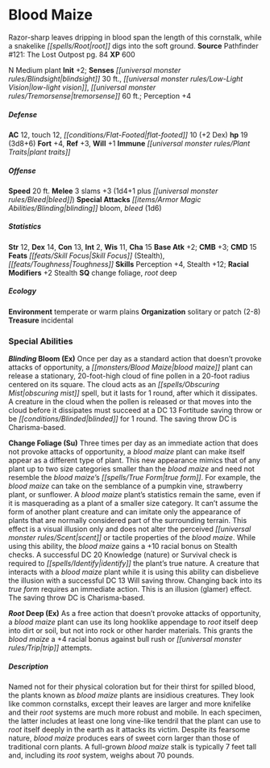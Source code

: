 ﻿---
cssclass: [monsters]
title1: Blood Maize
desc_short: Razor-sharp leaves dripping in blood span the length of this cornstalk,
  while a snakelike root digs into the soft ground.
title2: Blood Maize
CR: 2
sources:
- name: 'Pathfinder #121: The Lost Outpost'
  page: 84
  link: http://paizo.com/products/btpy9trj?Pathfinder-Adventure-Path-121-The-Lost-Outpost
XP: 600
alignment: N
size: Medium
type: plant
initiative:
  bonus: 2
senses:
  blindsight: 30
  low-light vision: true
  tremorsense: 60
AC:
  AC: 12
  touch: 12
  flat_footed: 10
  components:
    dex: 2
HP:
  HP: 19
  long: 3d8+6
saves:
  fort: 4
  ref: 3
  will: 1
immunities:
- plant traits
speeds:
  base: 20
attacks:
  melee:
  - - text: 3 slams +3 (1d4+1 plus bleed)
      entries:
      - - damage: 1d4+1
        - effect: bleed
      count: 3
      attack: slams
      bonus:
      - 3
  special:
  - blinding bloom
  - bleed (1d6)
ability_scores:
  STR: 12
  DEX: 14
  CON: 13
  INT: 2
  WIS: 11
  CHA: 15
BAB: 2
CMB: 3
CMD: 15
feats:
- name: Skill Focus (Stealth)
- name: Toughness
skills:
  Perception: 4
  Stealth: 12
  _racial_mods:
    Stealth:
      _: 2
special_qualities:
- change foliage
- root deep
ecology:
  environment: temperate or warm plains
  organization: solitary or patch (2-8)
  treasure_type: incidental
special_abilities:
  Blinding Bloom (Ex): Once per day as a standard action that doesn't provoke attacks
    of opportunity, a blood maize plant can release a stationary, 20-foot-high cloud
    of fine pollen in a 20-foot radius centered on its square. The cloud acts as an
    obscuring mist spell, but it lasts for 1 round, after which it dissipates. A creature
    in the cloud when the pollen is released or that moves into the cloud before it
    dissipates must succeed at a DC 13 Fortitude saving throw or be blinded for 1
    round. The saving throw DC is Charisma-based.
  Change Foliage (Su): Three times per day as an immediate action that does not provoke
    attacks of opportunity, a blood maize plant can make itself appear as a different
    type of plant. This new appearance mimics that of any plant up to two size categories
    smaller than the blood maize and need not resemble the blood maize's true form.
    For example, the blood maize can take on the semblance of a pumpkin vine, strawberry
    plant, or sunflower. A blood maize plant's statistics remain the same, even if
    it is masquerading as a plant of a smaller size category. It can't assume the
    form of another plant creature and can imitate only the appearance of plants that
    are normally considered part of the surrounding terrain. This effect is a visual
    illusion only and does not alter the perceived scent or tactile properties of
    the blood maize. While using this ability, the blood maize gains a +10 racial
    bonus on Stealth checks. A successful DC 20 Knowledge (nature) or Survival check
    is required to identify the plant's true nature. A creature that interacts with
    a blood maize plant while it is using this ability can disbelieve the illusion
    with a successful DC 13 Will saving throw. Changing back into its true form requires
    an immediate action. This is an illusion (glamer) effect. The saving throw DC
    is Charisma-based.
  Root Deep (Ex): As a free action that doesn't provoke attacks of opportunity, a
    blood maize plant can use its long hooklike appendage to root itself deep into
    dirt or soil, but not into rock or other harder materials. This grants the blood
    maize a +4 racial bonus against bull rush or trip attempts.
desc_long: 'Named not for their physical coloration but for their thirst for spilled
  blood, the plants known as blood maize plants are insidious creatures. They look
  like common cornstalks, except their leaves are larger and more knifelike and their
  root systems are much more robust and mobile. In each specimen, the latter includes
  at least one long vine-like tendril that the plant can use to root itself deeply
  in the earth as it attacks its victim. Despite its fearsome nature, blood maize
  produces ears of sweet corn larger than those of traditional corn plants. A full-grown
  blood maize stalk is typically 7 feet tall and, including its root system, weighs
  about 70 pounds. '

---

# Blood Maize
Razor-sharp leaves dripping in blood span the length of this cornstalk, while a snakelike _[[spells/Root|root]]_ digs into the soft ground.
**Source** Pathfinder #121: The Lost Outpost pg. 84
**XP** 600

N Medium plant
**Init** +2; **Senses** _[[universal monster rules/Blindsight|blindsight]]_ 30 ft., _[[universal monster rules/Low-Light Vision|low-light vision]]_, _[[universal monster rules/Tremorsense|tremorsense]]_ 60 ft.; Perception +4

##### Defense

**AC** 12, touch 12, _[[conditions/Flat-Footed|flat-footed]]_ 10 (+2 Dex)
**hp** 19 (3d8+6)
**Fort** +4, **Ref** +3, **Will** +1
**Immune** _[[universal monster rules/Plant Traits|plant traits]]_

##### Offense
**Speed** 20 ft.
**Melee** 3 slams +3 (1d4+1 plus _[[universal monster rules/Bleed|bleed]]_)
**Special Attacks** _[[items/Armor Magic Abilities/Blinding|blinding]]_ bloom, _bleed_ (1d6)

##### Statistics
**Str** 12, **Dex** 14, **Con** 13, **Int** 2, **Wis** 11, **Cha** 15
**Base Atk** +2; **CMB** +3; **CMD** 15
**Feats** _[[feats/Skill Focus|Skill Focus]]_ (Stealth), _[[feats/Toughness|Toughness]]_
**Skills** Perception +4, Stealth +12; **Racial Modifiers** +2 Stealth
**SQ** change foliage, _root_ deep

##### Ecology

**Environment** temperate or warm plains
**Organization** solitary or patch (2-8)
**Treasure** incidental

### Special Abilities

**_Blinding_ Bloom (Ex)** Once per day as a standard action that doesn’t provoke attacks of opportunity, a _[[monsters/Blood Maize|blood maize]]_ plant can release a stationary, 20-foot-high cloud of fine pollen in a 20-foot radius centered on its square. The cloud acts as an _[[spells/Obscuring Mist|obscuring mist]]_ spell, but it lasts for 1 round, after which it dissipates. A creature in the cloud when the pollen is released or that moves into the cloud before it dissipates must succeed at a DC 13 Fortitude saving throw or be _[[conditions/Blinded|blinded]]_ for 1 round. The saving throw DC is Charisma-based.

**Change Foliage (Su)** Three times per day as an immediate action that does not provoke attacks of opportunity, a _blood maize_ plant can make itself appear as a different type of plant. This new appearance mimics that of any plant up to two size categories smaller than the _blood maize_ and need not resemble the _blood maize_’s _[[spells/True Form|true form]]_. For example, the _blood maize_ can take on the semblance of a pumpkin vine, strawberry plant, or sunflower. A _blood maize_ plant’s statistics remain the same, even if it is masquerading as a plant of a smaller size category. It can’t assume the form of another plant creature and can imitate only the appearance of plants that are normally considered part of the surrounding terrain. This effect is a visual illusion only and does not alter the perceived _[[universal monster rules/Scent|scent]]_ or tactile properties of the _blood maize_. While using this ability, the _blood maize_ gains a +10 racial bonus on Stealth checks. A successful DC 20 Knowledge (nature) or Survival check is required to _[[spells/Identify|identify]]_ the plant’s true nature. A creature that interacts with a _blood maize_ plant while it is using this ability can disbelieve the illusion with a successful DC 13 Will saving throw. Changing back into its _true form_ requires an immediate action. This is an illusion (glamer) effect. The saving throw DC is Charisma-based.

**_Root_ Deep (Ex)** As a free action that doesn’t provoke attacks of opportunity, a _blood maize_ plant can use its long hooklike appendage to _root_ itself deep into dirt or soil, but not into rock or other harder materials. This grants the _blood maize_ a +4 racial bonus against bull rush or _[[universal monster rules/Trip|trip]]_ attempts.

##### Description

Named not for their physical coloration but for their thirst for spilled blood, the plants known as _blood maize_ plants are insidious creatures. They look like common cornstalks, except their leaves are larger and more knifelike and their _root_ systems are much more robust and mobile. In each specimen, the latter includes at least one long vine-like tendril that the plant can use to _root_ itself deeply in the earth as it attacks its victim. Despite its fearsome nature, _blood maize_ produces ears of sweet corn larger than those of traditional corn plants. A full-grown _blood maize_ stalk is typically 7 feet tall and, including its _root_ system, weighs about 70 pounds.